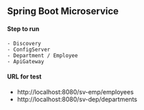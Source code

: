 ## Spring Boot Microservice
#### Step to run
```
- Discovery
- ConfigServer
- Department / Employee
- ApiGateway
```
#### URL for test
- http://localhost:8080/sv-emp/employees
- http://localhost:8080/sv-dep/departments
